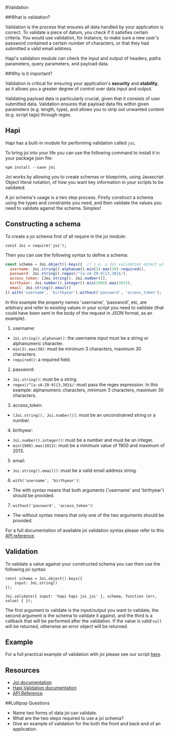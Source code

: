 #Validation

##What is validation?

Validation is the process that ensures all data handled by your application is correct. To validate a piece of datum, you check if it satisfies certain criteria. You would use validation, for instance, to make sure a new user's password contained a certain number of characters, or that they had submitted a valid email address.

Hapi's validation module can check the input and output of headers, paths parameters, query parameters, and payload data.

##Why is it important?

Validation is critical for ensuring your application's __security__ and __stability__, as it allows you a greater degree of control over data input and output.

Validating payload data is particularly crucial, given that it consists of user submitted data. Validation ensures that payload data fits within given parameters (e.g. length, type), and allows you to strip out unwanted content (e.g. script tags) through regex.

## Hapi

Hapi has a built-in module for performing validation called `joi`.

To bring joi into your life you can use the following command to install it in your
package json file:

`npm install --save joi`

Joi works by allowing you to create schemas or blueprints, using Javascript
Object literal notation, of how you want key information in your scripts to be validated.

A joi schema's usage is a two step process. Firstly construct a schema using the types and
constraints you need, and then validate the values you need to validate against
the schema. Simples!

## Constructing a schema

To create a joi schema first of all require in the joi module:

`const Joi = require('joi');`

Then you can use the following syntax to define a schema:

```javascript
const schema = Joi.object().keys({  // i.e. a Joi validation object with the following keys
  username: Joi.string().alphanum().min(3).max(30).required(),
  password: Joi.string().regex(/^[a-zA-Z0-9]{3,30}$/),
  access_token: [Joi.string(), Joi.number()],
  birthyear: Joi.number().integer().min(1900).max(2013),
  email: Joi.string().email()
}).with('username', 'birthyear').without('password', 'access_token');
```

In this example the property names 'username', 'password', etc, are arbitrary and refer
to existing values in your script you need to validate (that could have been sent in the body of
the request in JSON format, as an example).

1. username:
* `Joi.string().alphanum()`: the username input must be a string
or alphanumeric character.
* `min(3).max(30)`: must be minimum 3 characters, maximum 30 characters.
* `required()`: a required field.

2. password:
* `Joi.string()`: must be a string.
* `regex(/^[a-zA-Z0-9]{3,30}$/`: must pass the regex expression. In this example: alphanumeric characters, minimum 3 characters, maximum 30 characters.
3. access_token:
* `[Joi.string(), Joi.number()]`: must be an unconstrained string or a number.
4. birthyear:
* `Joi.number().integer()`: must be a number and must be an integer.
* `min(1900).max(2013)`: must be a minimum value of 1900 and maximum of 2013.
5. email:
* `Joi.string().email()`: must be a valid email address string.
6. `with('username', 'birthyear')`:
* The with syntax means that both arguments ('username' and 'birthyear') should be provided.
7. `without('password', 'access_token')`:
* The without syntax means that only one of the two arguments should be provided.

For a full documentation of available joi validation syntax please refer to this [API reference](https://github.com/hapijs/joi/blob/v9.0.1/API.md).

## Validation

To validate a value against your constructed schema you can then use the following joi syntax:

```
const schema = Joi.object().keys({
    input: Joi.string()
});

Joi.validate({ input: 'hapi hapi joi joi' }, schema, function (err, value) { });
```

The first argument to validate is the input/output you want to validate, the second argument is
the schema to validate it against, and the third is a callback that will be performed after the validation.
If the value is valid `null` will be returned, otherwise an error object will be returned.

## Example

For a full practical example of validation with joi please see our script [here](https://github.com/FAC8/READMES/blob/master/Week7/validation/validation-example-joi/index.js).

## Resources

* [Joi documentation](https://github.com/hapijs/joi)
* [Hapi Validation documentation](http://hapijs.com/tutorials/validation)
* [API Reference](https://github.com/hapijs/joi/blob/v9.0.1/API.md)

##Lollipop Questions

* Name two forms of data joi can validate.
* What are the two steps required to use a joi schema?
* Give an example of validation for the both the front and back end of an application.
